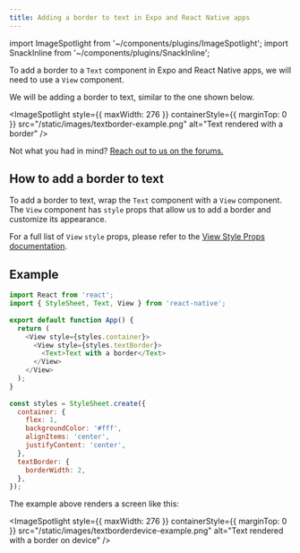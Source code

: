 ```yaml
---
title: Adding a border to text in Expo and React Native apps
---
```


import ImageSpotlight from '~/components/plugins/ImageSpotlight';
import SnackInline from '~/components/plugins/SnackInline';

To add a border to a `Text` component in Expo and React Native apps, we will need to use a `View` component.

We will be adding a border to text, similar to the one shown below.

<ImageSpotlight style={{ maxWidth: 276 }} containerStyle={{ marginTop: 0 }} src="/static/images/textborder-example.png" alt="Text rendered with a border" />

Not what you had in mind? [Reach out to us on the forums.](https://forums.expo.io/)

## How to add a border to text

To add a border to text, wrap the `Text` component with a `View` component. The `View` component has `style` props that allow us to add a border and customize its appearance.

For a full list of `View` `style` props, please refer to the [View Style Props documentation](../versions/latest/react-native/view-style-props/).

## Example

<SnackInline>

<!-- prettier-ignore -->
```js
import React from 'react';
import { StyleSheet, Text, View } from 'react-native';
 
export default function App() {
  return (
    <View style={styles.container}>
      <View style={styles.textBorder}>
        <Text>Text with a border</Text>
      </View>
    </View>
  );
}
 
const styles = StyleSheet.create({
  container: {
    flex: 1,
    backgroundColor: '#fff',
    alignItems: 'center',
    justifyContent: 'center',
  },
  textBorder: {
    borderWidth: 2,
  },
});
```

</SnackInline>

The example above renders a screen like this:

<ImageSpotlight style={{ maxWidth: 276 }} containerStyle={{ marginTop: 0 }} src="/static/images/textborderdevice-example.png" alt="Text rendered with a border on device" />
